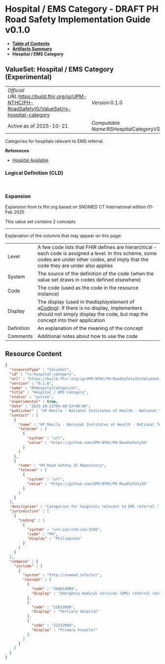 # Hospital / EMS Category - DRAFT PH Road Safety Implementation Guide v0.1.0

* [**Table of Contents**](toc.md)
* [**Artifacts Summary**](artifacts.md)
* **Hospital / EMS Category**

## ValueSet: Hospital / EMS Category (Experimental) 

| | |
| :--- | :--- |
| *Official URL*:https://build.fhir.org/ig/UPM-NTHC/PH-RoadSafetyIG/ValueSet/rs-hospital-category | *Version*:0.1.0 |
| Active as of 2025-10-21 | *Computable Name*:RSHospitalCategoryVS |

 
Categories for hospitals relevant to EMS referral. 

 **References** 

* [Hospital Available](StructureDefinition-RS-HealthcareService.md)

### Logical Definition (CLD)

 

### Expansion

Expansion from tx.fhir.org based on SNOMED CT International edition 01-Feb 2025

This value set contains 2 concepts

-------

 Explanation of the columns that may appear on this page: 

| | |
| :--- | :--- |
| Level | A few code lists that FHIR defines are hierarchical - each code is assigned a level. In this scheme, some codes are under other codes, and imply that the code they are under also applies |
| System | The source of the definition of the code (when the value set draws in codes defined elsewhere) |
| Code | The code (used as the code in the resource instance) |
| Display | The display (used in the*display*element of a[Coding](http://hl7.org/fhir/R4/datatypes.html#Coding)). If there is no display, implementers should not simply display the code, but map the concept into their application |
| Definition | An explanation of the meaning of the concept |
| Comments | Additional notes about how to use the code |



## Resource Content

```json
{
  "resourceType" : "ValueSet",
  "id" : "rs-hospital-category",
  "url" : "https://build.fhir.org/ig/UPM-NTHC/PH-RoadSafetyIG/ValueSet/rs-hospital-category",
  "version" : "0.1.0",
  "name" : "RSHospitalCategoryVS",
  "title" : "Hospital / EMS Category",
  "status" : "active",
  "experimental" : true,
  "date" : "2025-10-21T04:48:52+00:00",
  "publisher" : "UP Manila - National Institutes of Health - National Telehealth Center",
  "contact" : [
    {
      "name" : "UP Manila - National Institutes of Health - National Telehealth Center",
      "telecom" : [
        {
          "system" : "url",
          "value" : "https://github.com/UPM-NTHC/PH-RoadSafetyIG"
        }
      ]
    },
    {
      "name" : "PH Road Safety IG Repository",
      "telecom" : [
        {
          "system" : "url",
          "value" : "https://github.com/UPM-NTHC/PH-RoadSafetyIG"
        }
      ]
    }
  ],
  "description" : "Categories for hospitals relevant to EMS referral.",
  "jurisdiction" : [
    {
      "coding" : [
        {
          "system" : "urn:iso:std:iso:3166",
          "code" : "PH",
          "display" : "Philippines"
        }
      ]
    }
  ],
  "compose" : {
    "include" : [
      {
        "system" : "http://snomed.info/sct",
        "concept" : [
          {
            "code" : "394814009",
            "display" : "Emergency medical services (EMS) referral center"
          },
          {
            "code" : "22633000",
            "display" : "Tertiary hospital"
          },
          {
            "code" : "22232009",
            "display" : "Primary hospital"
          }
        ]
      }
    ]
  }
}

```
